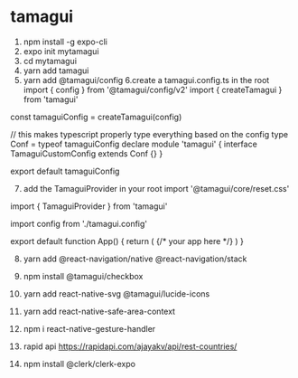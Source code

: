 # tamagui

1. npm install -g expo-cli
2. expo init mytamagui
3. cd mytamagui
4. yarn add tamagui
5. yarn add @tamagui/config
6.create a tamagui.config.ts in the root 
    import { config } from '@tamagui/config/v2'
import { createTamagui } from 'tamagui'

const tamaguiConfig = createTamagui(config)

// this makes typescript properly type everything based on the config
type Conf = typeof tamaguiConfig
declare module 'tamagui' {
  interface TamaguiCustomConfig extends Conf {}
}

export default tamaguiConfig

7. add the TamaguiProvider in your root
    import '@tamagui/core/reset.css'

import { TamaguiProvider } from 'tamagui'

import config from './tamagui.config'

export default function App() {
  return (
    <TamaguiProvider config={config}>
      {/* your app here */}
    </TamaguiProvider>
  )
}

8. yarn add @react-navigation/native @react-navigation/stack

9. npm install @tamagui/checkbox
10. yarn add react-native-svg @tamagui/lucide-icons
11. yarn add react-native-safe-area-context
12. npm i react-native-gesture-handler
13. rapid api https://rapidapi.com/ajayakv/api/rest-countries/
14. npm install @clerk/clerk-expo
